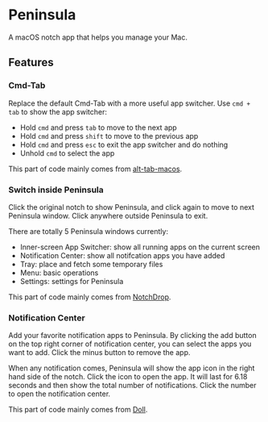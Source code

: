 # Peninsula

A macOS notch app that helps you manage your Mac.

## Features

### Cmd-Tab

Replace the default Cmd-Tab with a more useful app switcher. Use `cmd + tab` to show the app switcher:

- Hold `cmd` and press `tab` to move to the next app
- Hold `cmd` and press `shift` to move to the previous app
- Hold `cmd` and press `esc` to exit the app switcher and do nothing
- Unhold `cmd` to select the app

This part of code mainly comes from [alt-tab-macos](https://github.com/lwouis/alt-tab-macos).

### Switch inside Peninsula

Click the original notch to show Peninsula, and click again to move to next Peninsula window.
Click anywhere outside Peninsula to exit.

There are totally 5 Peninsula windows currently:

- Inner-screen App Switcher: show all running apps on the current screen
- Notification Center: show all notifcation apps you have added
- Tray: place and fetch some temporary files
- Menu: basic operations
- Settings: settings for Peninsula

This part of code mainly comes from [NotchDrop](https://github.com/Lakr233/NotchDrop).

### Notification Center

Add your favorite notification apps to Peninsula.
By clicking the add button on the top right corner of notification center, you can select the apps you want to add.
Click the minus button to remove the app.

When any notification comes, Peninsula will show the app icon in the right hand side of the notch. Click the icon to open the app.
It will last for 6.18 seconds and then show the total number of notifications. Click the number to open the notification center.

This part of code mainly comes from [Doll](https://github.com/xiaogdgenuine/Doll).
